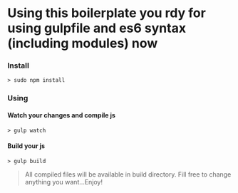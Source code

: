 # Using this boilerplate you rdy for using gulpfile and es6 syntax (including modules) now

### Install
```
> sudo npm install
```
### Using
#### Watch your changes and compile js
```
> gulp watch
```
#### Build your js
```
> gulp build
```

> All compiled files will be available in build directory. Fill free to change anything you want...Enjoy!


